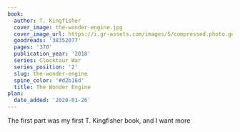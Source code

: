 ```yaml
---
book:
  author: T. Kingfisher
  cover_image: the-wonder-engine.jpg
  cover_image_url: https://i.gr-assets.com/images/S/compressed.photo.goodreads.com/books/1517810851l/38352077._SY475_.jpg
  goodreads: '38352077'
  pages: '370'
  publication_year: '2018'
  series: Clocktaur War
  series_position: '2'
  slug: the-wonder-engine
  spine_color: '#d2b16d'
  title: The Wonder Engine
plan:
  date_added: '2020-01-26'
---
```


The first part was my first T. Kingfisher book, and I want more
